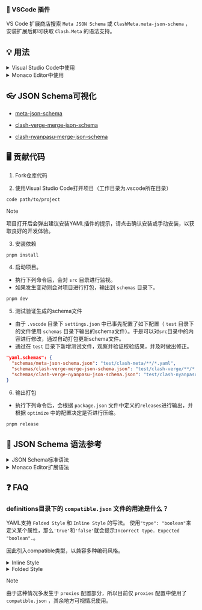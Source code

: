 ### 🧩 VSCode 插件

VS Code 扩展商店搜索 `Meta JSON Schema` 或 `ClashMeta.meta-json-schema` ，安装扩展后即可获取 `Clash.Meta` 的语法支持。

## 💡 用法

<details>
<summary>Visual Studio Code中使用</summary>

1. 安装YAML语法支持插件 `redhat.vscode-yaml` 。
2. 在 `.vscode` 目录下的 `settings.json` 文件中（如不存在则手动创建），填入以下内容。其中，key为schema文件的地址(url或本地文件)，value为路径通配符，请根据需求自行修改。
   ```json
   {
     "yaml.schemas": {
       "https://fastly.jsdelivr.net/gh/dongchengjie/meta-json-schema@main/schemas/meta-json-schema.json": "**/*.yaml"
     }
   }
   ```

</details>
<details>
<summary>Monaco Editor中使用</summary>

1. 安装 `monaco-editor` （编辑器）和 `monaco-yaml` （YAML支持）。

   ```
   npm install monaco-editor
   npm install monaco-yaml
   ```

2. 如果是vite项目，可通过安装插件简化初始化（其他构建工具如 `webpack` 请参考[monaco-yaml文档](https://github.com/remcohaszing/monaco-yaml?tab=readme-ov-file#using-monaco-webpack-loader-plugin)）。

   1. 安装 `vite-plugin-monaco-editor` 。

   ```
   npm install vite-plugin-monaco-editor
   ```

   2. 配置 `vite.config.ts` 。

   ```javascript
   import { defineConfig } from "vite";
   import monacoEditor from "vite-plugin-monaco-editor";

   export default defineConfig({
     plugins: [
       monacoEditor({
         languageWorkers: ["editorWorkerService"],
         customWorkers: [
           {
             label: "yaml",
             entry: "monaco-yaml/yaml.worker"
           }
         ]
       })
     ]
   });
   ```

   3. 代码中配置schema（请根据需求自行修改 `fileMatch` ）。

   ```javascript
   import * as monaco from "monaco-editor";
   import { configureMonacoYaml } from "monaco-yaml";

   configureMonacoYaml(monaco, {
     validate: true,
     enableSchemaRequest: true,
     schemas: [
       {
         uri: "https://fastly.jsdelivr.net/gh/dongchengjie/meta-json-schema@main/schemas/meta-json-schema.json",
         fileMatch: ["**/*.clash.yaml"]
       }
     ]
   });
   ```

</details>

## 👓 JSON Schema可视化

- <a href="https://dongchengjie.github.io/meta-json-schema/?schema=https://raw.githubusercontent.com/dongchengjie/meta-json-schema/main/schemas/meta-json-schema.json" target="_blank">meta-json-schema</a>

- <a href="https://dongchengjie.github.io/meta-json-schema/?schema=https://raw.githubusercontent.com/dongchengjie/meta-json-schema/main/schemas/clash-verge-merge-json-schema.json" target="_blank">clash-verge-merge-json-schema</a>

- <a href="https://dongchengjie.github.io/meta-json-schema/?schema=https://raw.githubusercontent.com/dongchengjie/meta-json-schema/main/schemas/clash-nyanpasu-merge-json-schema.json" target="_blank">clash-nyanpasu-merge-json-schema</a>

## 🖥️ 贡献代码

1. Fork仓库代码

2. 使用Visual Studio Code打开项目（工作目录为.vscode所在目录）

```bash
code path/to/project
```

> [!NOTE]
> 项目打开后会弹出建议安装YAML插件的提示，请点击确认安装或手动安装，以获取良好的开发体验。

3. 安装依赖

```bash
pnpm install
```

4. 启动项目。

- 执行下列命令后，会对 `src` 目录进行监视。
- 如果发生变动则会对项目进行打包，输出到 `schemas` 目录下。

```bash
pnpm dev
```

5. 测试验证生成的schema文件

- 由于 `.vscode` 目录下 `settings.json` 中已事先配置了如下配置（ `test` 目录下的文件使用 `schemas` 目录下输出的schema文件）。于是可以对`src`目录中的内容进行修改，通过自动打包更新schema文件。
- 通过在 `test` 目录下新增测试文件，观察并验证校验结果，并及时做出修正。

```json
"yaml.schemas": {
  "schemas/meta-json-schema.json": "test/clash-meta/**/*.yaml",
  "schemas/clash-verge-merge-json-schema.json": "test/clash-verge/**/*.yaml",
  "schemas/clash-verge-nyanpasu-json-schema.json": "test/clash-nyanpasu/**/*.yaml"
}
```

6. 输出打包

- 执行下列命令后，会根据 `package.json` 文件中定义的`releases`进行输出，并根据 `optimize` 中的配置决定是否进行压缩。

```bash
pnpm release
```

## 📖 JSON Schema 语法参考

<details>
<summary>JSON Schema标准语法</summary>

项目使用的JSON Schema版本为[`draft-07`](https://json-schema.org/draft-07/json-schema-release-notes)，语法请参考[JSON Schema Reference](https://json-schema.org/understanding-json-schema/reference)。

</details>

<details>
<summary>Monaco Editor扩展语法</summary>

> Monaco 编辑器是为 VS Code 提供支持的开源代码编辑器，使用下列属性提供更丰富的 `Snippet` 支持。

```typescript
interface JSONSchema {
  // 自定义Snippet建议(数组)
  defaultSnippets?: {
    label: string; // 标签文本(索引)
    description?: string; // 标签描述(需要点击展开)
    markdownDescription?: string; // 标签描述(需要点击展开，markdown格式，优先级高于description)
    body: any; // 实际取值内容
    bodyText?: string; // 实际取值内容文本(暂无作用)
  }[];
  errorMessage?: string; // 错误信息
  patternErrorMessage?: string; // 格式错误信息(优先级高于errorMessage)
  deprecationMessage?: string; // 过时错误信息
  enumDescriptions?: string[]; // 枚举描述信息(数组)
  markdownEnumDescriptions?: string[]; // 枚举描述信息(markdown格式)
  markdownDescription?: string; // 描述信息(markdown格式)
  doNotSuggest?: boolean; // 不显示建议
  suggestSortText?: string; // 属性值建议排序符(默认为属性名)
  allowComments?: boolean; // 允许注释
  allowTrailingCommas?: boolean; // 允许尾随逗号
}
```

</details>

## ❓ FAQ

### definitions目录下的 `compatible.json` 文件的用途是什么？

YAML支持 `Folded Style` 和 `Inline Style` 的写法。
使用`"type": "boolean"`来定义某个属性，那么`'true'`和`'false'`就会提示`Incorrect type. Expected "boolean".`。

因此引入compatible类型，以兼容多种编码风格。

<details>
<summary>Inline Style</summary>

```yaml
proxies:
  - { name: "proxy1", type: "ss", cipher: "auto", tls: "true" }
  - { name: proxy2, type: ss, cipher: auto, tls: true }
```

</details>

<details>
<summary>Folded Style</summary>

```yaml
proxies:
  - name: "proxy1"
    type: "ss"
    cipher: "auto"
    tls: "true"
  - name: proxy1
    type: ss
    cipher: auto
    tls: true
```

</details>

> [!NOTE]
> 由于这种情况多发生于 `proxies` 配置部分，所以目前仅 `proxies` 配置中使用了 `compatible.json` ，其余地方可视情况使用。
